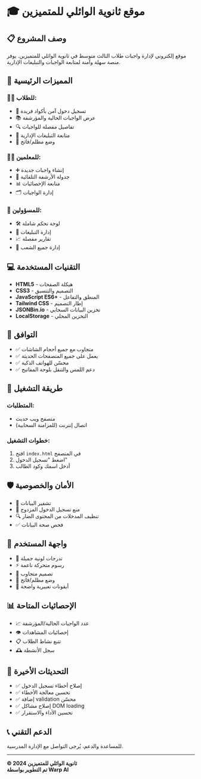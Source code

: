 # 🎓 موقع ثانوية الوائلي للمتميزين

## 📋 وصف المشروع
موقع إلكتروني لإدارة واجبات طلاب الثالث متوسط في ثانوية الوائلي للمتميزين. يوفر منصة سهلة وآمنة لمتابعة الواجبات والتبليغات الإدارية.

## 🚀 المميزات الرئيسية

### 👨‍🎓 للطلاب:
- 🔐 تسجيل دخول آمن بأكواد فريدة
- 📚 عرض الواجبات الحالية والمؤرشفة
- 🔍 تفاصيل مفصلة للواجبات
- 📢 متابعة التبليغات الإدارية
- 🌙 وضع مظلم/فاتح

### 👩‍🏫 للمعلمين:
- ➕ إنشاء واجبات جديدة
- 📅 جدولة الأرشفة التلقائية
- 📊 متابعة الإحصائيات
- 🗂️ إدارة الواجبات

### 🔑 للمسؤولين:
- 🛠️ لوحة تحكم شاملة
- 📢 إدارة التبليغات
- 📈 تقارير مفصلة
- 👥 إدارة جميع الشعب

## 💻 التقنيات المستخدمة
- **HTML5** - هيكلة الصفحات
- **CSS3** - التصميم والتنسيق
- **JavaScript ES6+** - المنطق والتفاعل
- **Tailwind CSS** - إطار التصميم
- **JSONBin.io** - تخزين البيانات السحابي
- **LocalStorage** - التخزين المحلي

## 📱 التوافق
- ✅ متجاوب مع جميع أحجام الشاشات
- ✅ يعمل على جميع المتصفحات الحديثة
- ✅ محسّن للهواتف الذكية
- ✅ دعم اللمس والتنقل بلوحة المفاتيح

## 🔧 طريقة التشغيل

### المتطلبات:
- متصفح ويب حديث
- اتصال إنترنت (للمزامنة السحابية)

### خطوات التشغيل:
1. افتح `index.html` في المتصفح
2. اضغط "تسجيل الدخول"
3. أدخل اسمك وكود الطالب


## 🛡️ الأمان والخصوصية
- 🔐 تشفير البيانات
- 🚫 منع تسجيل الدخول المزدوج
- 🔍 تنظيف المدخلات من المحتوى الضار
- ✅ فحص صحة البيانات

## 🎨 واجهة المستخدم
- 🌈 تدرجات لونية جميلة
- ⚡ رسوم متحركة ناعمة
- 📱 تصميم متجاوب
- 🌙 وضع مظلم/فاتح
- 🎯 أيقونات تعبيرية واضحة

## 📊 الإحصائيات المتاحة
- 📈 عدد الواجبات الحالية/المؤرشفة
- 👁️ إحصائيات المشاهدات
- 📋 تتبع نشاط الطلاب
- 🕰️ سجل الأنشطة

## 🔄 التحديثات الأخيرة
- ✅ إصلاح أخطاء تسجيل الدخول
- ✅ تحسين معالجة الأخطاء
- ✅ إضافة validation محسّن
- ✅ إصلاح مشاكل DOM loading
- ✅ تحسين الأداء والاستقرار

## 📞 الدعم التقني
للمساعدة والدعم، يُرجى التواصل مع الإدارة المدرسية.

---

**© 2024 ثانوية الوائلي للمتميزين**  
**تم التطوير بواسطة Warp AI**